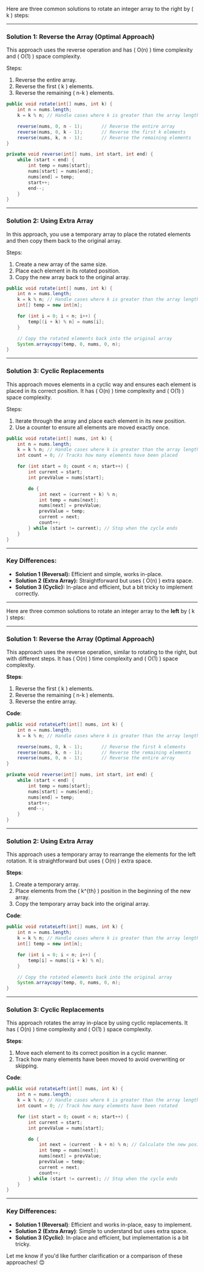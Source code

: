 Here are three common solutions to rotate an integer array to the right by \( k \) steps:

---

### **Solution 1: Reverse the Array (Optimal Approach)**
This approach uses the reverse operation and has \( O(n) \) time complexity and \( O(1) \) space complexity.

Steps:
1. Reverse the entire array.
2. Reverse the first \( k \) elements.
3. Reverse the remaining \( n-k \) elements.

```java
public void rotate(int[] nums, int k) {
    int n = nums.length;
    k = k % n; // Handle cases where k is greater than the array length

    reverse(nums, 0, n - 1);       // Reverse the entire array
    reverse(nums, 0, k - 1);       // Reverse the first k elements
    reverse(nums, k, n - 1);       // Reverse the remaining elements
}

private void reverse(int[] nums, int start, int end) {
    while (start < end) {
        int temp = nums[start];
        nums[start] = nums[end];
        nums[end] = temp;
        start++;
        end--;
    }
}
```

---

### **Solution 2: Using Extra Array**
In this approach, you use a temporary array to place the rotated elements and then copy them back to the original array.

Steps:
1. Create a new array of the same size.
2. Place each element in its rotated position.
3. Copy the new array back to the original array.

```java
public void rotate(int[] nums, int k) {
    int n = nums.length;
    k = k % n; // Handle cases where k is greater than the array length
    int[] temp = new int[n];

    for (int i = 0; i < n; i++) {
        temp[(i + k) % n] = nums[i];
    }

    // Copy the rotated elements back into the original array
    System.arraycopy(temp, 0, nums, 0, n);
}
```

---

### **Solution 3: Cyclic Replacements**
This approach moves elements in a cyclic way and ensures each element is placed in its correct position. It has \( O(n) \) time complexity and \( O(1) \) space complexity.

Steps:
1. Iterate through the array and place each element in its new position.
2. Use a counter to ensure all elements are moved exactly once.

```java
public void rotate(int[] nums, int k) {
    int n = nums.length;
    k = k % n; // Handle cases where k is greater than the array length
    int count = 0; // Tracks how many elements have been placed

    for (int start = 0; count < n; start++) {
        int current = start;
        int prevValue = nums[start];

        do {
            int next = (current + k) % n;
            int temp = nums[next];
            nums[next] = prevValue;
            prevValue = temp;
            current = next;
            count++;
        } while (start != current); // Stop when the cycle ends
    }
}
```

---

### Key Differences:
- **Solution 1 (Reversal):** Efficient and simple, works in-place.
- **Solution 2 (Extra Array):** Straightforward but uses \( O(n) \) extra space.
- **Solution 3 (Cyclic):** In-place and efficient, but a bit tricky to implement correctly.

------------------
Here are three common solutions to rotate an integer array to the **left** by \( k \) steps:

---

### **Solution 1: Reverse the Array (Optimal Approach)**  
This approach uses the reverse operation, similar to rotating to the right, but with different steps. It has \( O(n) \) time complexity and \( O(1) \) space complexity.

**Steps**:  
1. Reverse the first \( k \) elements.  
2. Reverse the remaining \( n-k \) elements.  
3. Reverse the entire array.  

**Code**:  
```java
public void rotateLeft(int[] nums, int k) {
    int n = nums.length;
    k = k % n; // Handle cases where k is greater than the array length

    reverse(nums, 0, k - 1);       // Reverse the first k elements
    reverse(nums, k, n - 1);       // Reverse the remaining elements
    reverse(nums, 0, n - 1);       // Reverse the entire array
}

private void reverse(int[] nums, int start, int end) {
    while (start < end) {
        int temp = nums[start];
        nums[start] = nums[end];
        nums[end] = temp;
        start++;
        end--;
    }
}
```

---

### **Solution 2: Using Extra Array**  
This approach uses a temporary array to rearrange the elements for the left rotation. It is straightforward but uses \( O(n) \) extra space.  

**Steps**:  
1. Create a temporary array.  
2. Place elements from the \( k^{th} \) position in the beginning of the new array.  
3. Copy the temporary array back into the original array.  

**Code**:  
```java
public void rotateLeft(int[] nums, int k) {
    int n = nums.length;
    k = k % n; // Handle cases where k is greater than the array length
    int[] temp = new int[n];

    for (int i = 0; i < n; i++) {
        temp[i] = nums[(i + k) % n];
    }

    // Copy the rotated elements back into the original array
    System.arraycopy(temp, 0, nums, 0, n);
}
```

---

### **Solution 3: Cyclic Replacements**  
This approach rotates the array in-place by using cyclic replacements. It has \( O(n) \) time complexity and \( O(1) \) space complexity.  

**Steps**:  
1. Move each element to its correct position in a cyclic manner.  
2. Track how many elements have been moved to avoid overwriting or skipping.  

**Code**:  
```java
public void rotateLeft(int[] nums, int k) {
    int n = nums.length;
    k = k % n; // Handle cases where k is greater than the array length
    int count = 0; // Track how many elements have been rotated

    for (int start = 0; count < n; start++) {
        int current = start;
        int prevValue = nums[start];

        do {
            int next = (current - k + n) % n; // Calculate the new position (handle negative indices)
            int temp = nums[next];
            nums[next] = prevValue;
            prevValue = temp;
            current = next;
            count++;
        } while (start != current); // Stop when the cycle ends
    }
}
```

---

### **Key Differences**:
- **Solution 1 (Reversal)**: Efficient and works in-place, easy to implement.  
- **Solution 2 (Extra Array)**: Simple to understand but uses extra space.  
- **Solution 3 (Cyclic)**: In-place and efficient, but implementation is a bit tricky.  

Let me know if you'd like further clarification or a comparison of these approaches! 😊
